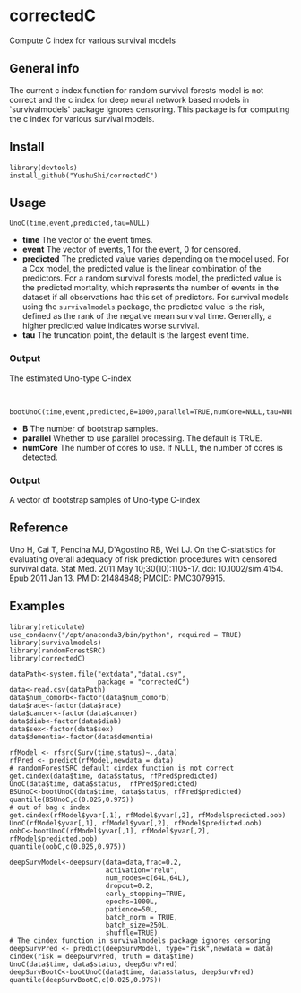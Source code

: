 # correctedC
 Compute C index for various survival models
 
## General info
 The current c index function for random survival forests model is not correct and the c index for deep neural network based models in `survivalmodels' package ignores censoring. This package is for computing the c index for various survival models.

## Install

```
library(devtools)
install_github("YushuShi/correctedC")
```
## Usage

```
UnoC(time,event,predicted,tau=NULL)
```
* **time** The vector of the event times.
* **event** The vector of events, 1 for the event, 0 for censored.
* **predicted** The predicted value varies depending on the model used. For a Cox model, the predicted value is the linear combination of the predictors. For a random survival forests model, the predicted value is the predicted mortality, which represents the number of events in the dataset if all observations had this set of predictors. For survival models using the `survivalmodels` package, the predicted value is the risk, defined as the rank of the negative mean survival time. Generally, a higher predicted value indicates worse survival.
* **tau** The truncation point, the default is the largest event time.

### Output
The estimated Uno-type C-index

<br>

```
bootUnoC(time,event,predicted,B=1000,parallel=TRUE,numCore=NULL,tau=NULL)
```
* **B** The number of bootstrap samples.
* **parallel** Whether to use parallel processing. The default is TRUE.
* **numCore** The number of cores to use. If NULL, the number of cores is detected.

### Output
A vector of bootstrap samples of Uno-type C-index

## Reference
Uno H, Cai T, Pencina MJ, D'Agostino RB, Wei LJ. On the C-statistics for evaluating overall adequacy of risk prediction procedures with censored survival data. Stat Med. 2011 May 10;30(10):1105-17. doi: 10.1002/sim.4154. Epub 2011 Jan 13. PMID: 21484848; PMCID: PMC3079915.

## Examples
```
library(reticulate)
use_condaenv("/opt/anaconda3/bin/python", required = TRUE)
library(survivalmodels)
library(randomForestSRC)
library(correctedC)

dataPath<-system.file("extdata","data1.csv",
                      package = "correctedC")
data<-read.csv(dataPath)
data$num_comorb<-factor(data$num_comorb)
data$race<-factor(data$race)
data$cancer<-factor(data$cancer)
data$diab<-factor(data$diab)
data$sex<-factor(data$sex)
data$dementia<-factor(data$dementia)

rfModel <- rfsrc(Surv(time,status)~.,data)
rfPred <- predict(rfModel,newdata = data)
# randomForestSRC default cindex function is not correct
get.cindex(data$time, data$status, rfPred$predicted)
UnoC(data$time, data$status,  rfPred$predicted)
BSUnoC<-bootUnoC(data$time, data$status, rfPred$predicted)
quantile(BSUnoC,c(0.025,0.975))
# out of bag c index
get.cindex(rfModel$yvar[,1], rfModel$yvar[,2], rfModel$predicted.oob) 
UnoC(rfModel$yvar[,1], rfModel$yvar[,2], rfModel$predicted.oob) 
oobC<-bootUnoC(rfModel$yvar[,1], rfModel$yvar[,2], rfModel$predicted.oob) 
quantile(oobC,c(0.025,0.975))

deepSurvModel<-deepsurv(data=data,frac=0.2,
                        activation="relu",
                        num_nodes=c(64L,64L),
                        dropout=0.2,
                        early_stopping=TRUE,
                        epochs=1000L,
                        patience=50L,
                        batch_norm = TRUE,
                        batch_size=250L,
                        shuffle=TRUE)
# The cindex function in survivalmodels package ignores censoring
deepSurvPred <- predict(deepSurvModel, type="risk",newdata = data)
cindex(risk = deepSurvPred, truth = data$time)
UnoC(data$time, data$status, deepSurvPred)
deepSurvBootC<-bootUnoC(data$time, data$status, deepSurvPred)
quantile(deepSurvBootC,c(0.025,0.975))
```
